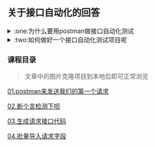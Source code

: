 ## 关于接口自动化的回答

<details>
<summary id="juejin" color="#00ff00">:one:为什么要用postman做接口自动化测试</summary>

关于接口自动化测试，目前在业内有两大类解决方案

- 一类是通过代码编写接口测试框架，实现接口自动化测试，其要求测试人员掌握扎实的编程基础；
    - 优点:laughing:
        - 灵活更好定制化公司项目

    - 缺点:disappointed_relieved:
        - 时间投入成本过大，不适合小项目
        - 后端系统变更，自动化脚本维护成本过高

- 另一类是借助接口测试工具，配合Postman等集成工具实现接口自动化测试持续集成。，

    - 优点:laughing:
        - 学习成本更低，适合新人上手
        - 被测系统改动，自动化维护相对于脚本更简单
    - 缺点:disappointed_relieved:
        - 不适合大项目，多人测试团队

</details>

<details>
<summary id="juejin">:two:如何做好一个接口自动化测试项目呢</summary>

- 降低成本 :yum:
    - 减少开发工具成本
    - 减少维护用例成本
    - 减少维护脚本成本
- 降低使用难度 :yum:
    - 人人能用
    - 构建容易

> 一个好的**自动化测试项目**，需要从:one:**时间**
:two:**人力**:three:**收益**这三个方面出发，做好权衡，找出最适合项目的方式去开展。:smile:

</details>

### 课程目录

> 文章中的图片克隆项目到本地后即可正常浏览

[01.postman来发送我们的第一个请求](https://github.com/hengxuZ/postman-lessons/blob/master/lessons/01.first_request.md)

[02.断个言检测下呗](https://github.com/hengxuZ/postman-lessons/blob/master/lessons/02.assert.md)

[03.生成请求接口代码](https://github.com/hengxuZ/postman-lessons/blob/master/lessons/03.build_request.md)

[04.批量导入请求字段](https://github.com/hengxuZ/postman-lessons/blob/master/lessons/04.bulk_key.md)